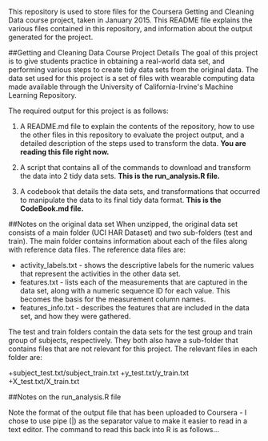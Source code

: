 This repository is used to store files for the Coursera Getting and Cleaning Data course project, taken in January 2015.  This README file explains the various files contained in this repository, and information about the output generated for the project.

##Getting and Cleaning Data Course Project Details
The goal of this project is to give students practice in obtaining a real-world data set, and performing various steps to create tidy data sets from the original data.  The data set used for this project is a set of files with wearable computing data made available through the University of California-Irvine's Machine Learning Repository.  

The required output for this project is as follows:

1. A README.md file to explain the contents of the repository, how to use the other files in this repository to evaluate the project output, and a detailed description of the steps used to transform the data.  **You are reading this file right now.**

2. A script that contains all of the commands to download and transform the data into 2 tidy data sets.  **This is the run_analysis.R file.**

3. A codebook that details the data sets, and transformations that occurred to manipulate the data to its final tidy data format.  **This is the CodeBook.md file.**

##Notes on the original data set
When unzipped, the original data set consists of a main folder (UCI HAR Dataset) and two sub-folders (test and train).  The main folder contains information about each of the files along with reference data files.  The reference data files are:

* activity_labels.txt - shows the descriptive labels for the numeric values that represent the activities in the other data set.
* features.txt - lists each of the measurements that are captured in the data set, along with a numeric sequence ID for each value.  This becomes the basis for the measurement column names.
* features_info.txt - describes the features that are included in the data set, and how they were gathered.

The test and train folders contain the data sets for the test group and train group of subjects, respectively.  They both also have a sub-folder that contains files that are not relevant for this project.  The relevant files in each folder are:

+subject_test.txt/subject_train.txt
+y_test.txt/y_train.txt
+X_test.txt/X_train.txt

##Notes on the run_analysis.R file


Note the format of the output file that has been uploaded to Coursera - I chose to use pipe (|) as the separator value to make it easier to read in a text editor.  The command to read this back into R is as follows...

